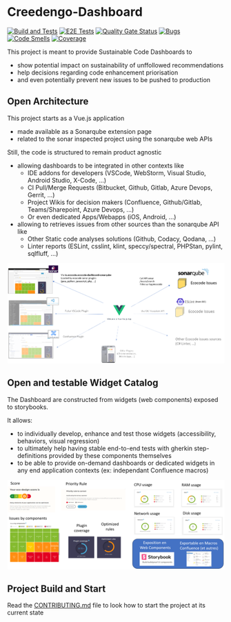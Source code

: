 # Creedengo-Dashboard

[![Build and Tests](https://github.com/green-code-initiative/creedengo-dashboard/actions/workflows/build.yml/badge.svg)](https://github.com/green-code-initiative/creedengo-dashboard/actions/workflows/build.yml)
[![E2E Tests](https://github.com/green-code-initiative/creedengo-dashboard/actions/workflows/playwright.yml/badge.svg)](https://github.com/green-code-initiative/creedengo-dashboard/actions/workflows/playwright.yml)
[![Quality Gate Status](https://sonarcloud.io/api/project_badges/measure?project=green-code-initiative_creedengo-dashboard&metric=alert_status)](https://sonarcloud.io/summary/new_code?id=green-code-initiative_creedengo-dashboard)
[![Bugs](https://sonarcloud.io/api/project_badges/measure?project=green-code-initiative_creedengo-dashboard&metric=bugs)](https://sonarcloud.io/summary/new_code?id=green-code-initiative_creedengo-dashboard)
[![Code Smells](https://sonarcloud.io/api/project_badges/measure?project=green-code-initiative_creedengo-dashboard&metric=code_smells)](https://sonarcloud.io/summary/new_code?id=green-code-initiative_creedengo-dashboard)
[![Coverage](https://sonarcloud.io/api/project_badges/measure?project=green-code-initiative_creedengo-dashboard&metric=coverage)](https://sonarcloud.io/summary/new_code?id=green-code-initiative_creedengo-dashboard)

This project is meant to provide Sustainable Code Dashboards to

- show potential impact on sustainability of unffollowed recommendations
- help decisions regarding code enhancement priorisation
- and even potentially prevent new issues to be pushed to production

## Open Architecture

This project starts as a Vue.js application

- made available as a Sonarqube extension page
- related to the sonar inspected project using the sonarqube web APIs

Still, the code is structured to remain product agnostic

- allowing dashboards to be integrated in other contexts like
  - IDE addons for developers (VSCode, WebStorm, Visual Studio, Android Studio, X-Code, ...)
  - CI Pull/Merge Requests (Bitbucket, Github, Gitlab, Azure Devops, Gerrit, ...)
  - Project Wikis for decision makers (Confluence, Github/Gitlab, Teams/Sharepoint, Azure Devops, ...)
  - Or even dedicated Apps/Webapps (iOS, Android, ...)
- allowing to retrieves issues from other sources than the sonarqube API like
  - Other Static code  analyses solutions (Github, Codacy, Qodana, ...)
  - Linter reports (ESLint, csslint, klint, speccy/spectral, PHPStan, pylint, sqlfluff, ...)

![multi lint issue sourced Web Application integrable into many solutions](./apps/vue-app/documentation/open-architecture.png)

## Open and testable Widget Catalog

The Dashboard are constructed from widgets (web components) exposed to storybooks.

It allows:

- to individually develop, enhance and test those widgets (accessibility, behaviors, visual regression)
- to ultimately help having stable end-to-end tests with gherkin step-definitions provided by these components themselves
- to be able to provide on-demand dashboards or dedicated widgets in any end application contexts (ex: independant Confluence macros)

![built as a collection of wigdets usable for many dashboard](./apps/vue-app/documentation/dashboard-widgets.png)

## Project Build and Start

Read the [CONTRIBUTING.md](./CONTRIBUTING.md) file to look how to start the project at its current state

